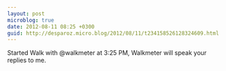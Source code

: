 ```yaml
---
layout: post
microblog: true
date: 2012-08-11 08:25 +0300
guid: http://desparoz.micro.blog/2012/08/11/t234158526128324609.html
---
```

Started Walk with @walkmeter at 3:25 PM, Walkmeter will speak your replies to me.
